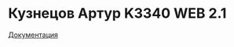 # Кузнецов Артур K3340 WEB 2.1

[Документация](https://i-am-dak0ta.github.io/ITMO-ACS-WebDev-2025/) 
